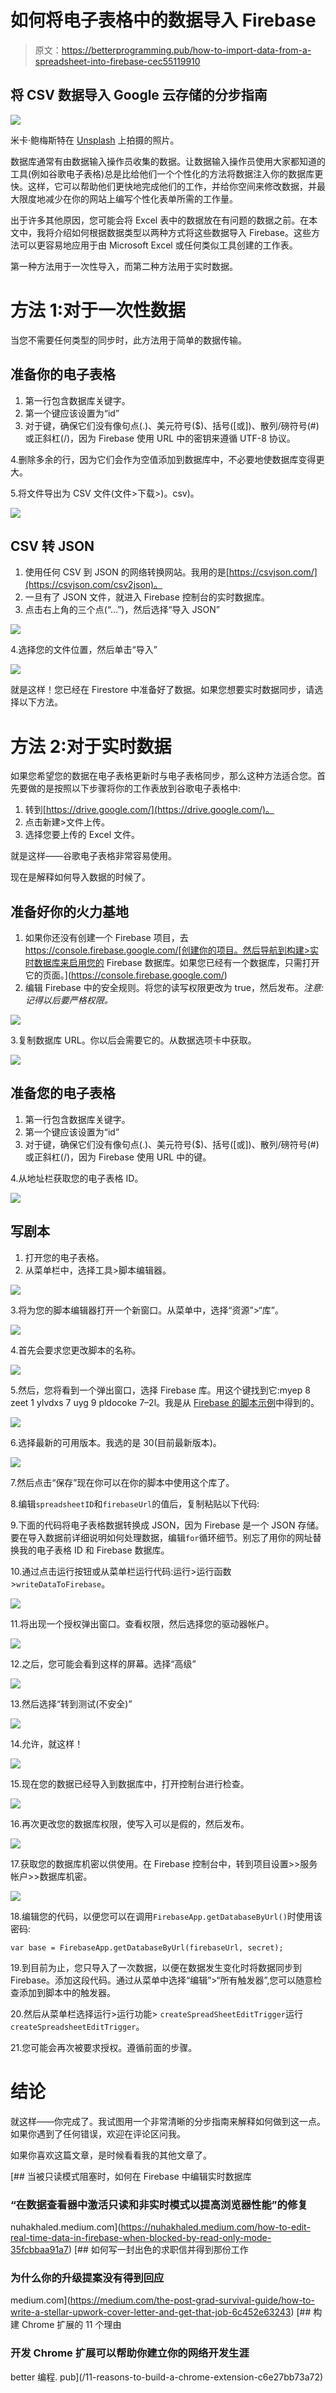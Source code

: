 # 如何将电子表格中的数据导入 Firebase

> 原文：<https://betterprogramming.pub/how-to-import-data-from-a-spreadsheet-into-firebase-cec55119910>

## 将 CSV 数据导入 Google 云存储的分步指南

![](img/19d76a225ae48ccab5cffa8793e113d3.png)

米卡·鲍梅斯特在 [Unsplash](https://unsplash.com?utm_source=medium&utm_medium=referral) 上拍摄的照片。

数据库通常有由数据输入操作员收集的数据。让数据输入操作员使用大家都知道的工具(例如谷歌电子表格)总是比给他们一个个性化的方法将数据注入你的数据库更快。这样，它可以帮助他们更快地完成他们的工作，并给你空间来修改数据，并最大限度地减少在你的网站上编写个性化表单所需的工作量。

出于许多其他原因，您可能会将 Excel 表中的数据放在有问题的数据之前。在本文中，我将介绍如何根据数据类型以两种方式将这些数据导入 Firebase。这些方法可以更容易地应用于由 Microsoft Excel 或任何类似工具创建的工作表。

第一种方法用于一次性导入，而第二种方法用于实时数据。

# 方法 1:对于一次性数据

当您不需要任何类型的同步时，此方法用于简单的数据传输。

## **准备你的电子表格**

1.  第一行包含数据库关键字。
2.  第一个键应该设置为“id”
3.  对于键，确保它们没有像句点(.)、美元符号($)、括号([或])、散列/磅符号(#)或正斜杠(/)，因为 Firebase 使用 URL 中的密钥来遵循 UTF-8 协议。

4.删除多余的行，因为它们会作为空值添加到数据库中，不必要地使数据库变得更大。

5.将文件导出为 CSV 文件(文件>下载>)。csv)。

![](img/16d7f33978c3092ed5c648eeaf5461e8.png)

## **CSV 转 JSON**

1.  使用任何 CSV 到 JSON 的网络转换网站。我用的是[https://csvjson.com/](https://csvjson.com/csv2json)。
2.  一旦有了 JSON 文件，就进入 Firebase 控制台的实时数据库。
3.  点击右上角的三个点(“…”)，然后选择“导入 JSON”

![](img/a02d3e996897cea53b47bf7976cbb014.png)

4.选择您的文件位置，然后单击“导入”

![](img/e0e0fc095d23b4e3e87d31fbb34b6e7a.png)

就是这样！您已经在 Firestore 中准备好了数据。如果您想要实时数据同步，请选择以下方法。

# 方法 2:对于实时数据

如果您希望您的数据在电子表格更新时与电子表格同步，那么这种方法适合您。首先要做的是按照以下步骤将你的工作表放到谷歌电子表格中:

1.  转到[https://drive.google.com/](https://drive.google.com/)。
2.  点击新建>文件上传。
3.  选择您要上传的 Excel 文件。

就是这样——谷歌电子表格非常容易使用。

现在是解释如何导入数据的时候了。

## **准备好你的火力基地**

1.  如果你还没有创建一个 Firebase 项目，去 https://console.firebase.google.com/[创建你的项目。然后导航到构建>实时数据库来启用您的 Firebase 数据库。如果您已经有一个数据库，只需打开它的页面。](https://console.firebase.google.com/)
2.  编辑 Firebase 中的安全规则。将您的读写权限更改为 true，然后发布。*注意:记得以后要严格权限。*

![](img/efb71ba4192d9c3a4ce853e72e621c62.png)

3.复制数据库 URL。你以后会需要它的。从数据选项卡中获取。

![](img/e94ed4222366bf56c7285a70e1ca6140.png)

## **准备您的电子表格**

1.  第一行包含数据库关键字。
2.  第一个键应该设置为“id”
3.  对于键，确保它们没有像句点(.)、美元符号($)、括号([或])、散列/磅符号(#)或正斜杠(/)，因为 Firebase 使用 URL 中的键。

4.从地址栏获取您的电子表格 ID。

![](img/6178c8d15fe7d1376da8a74efc4e71bc.png)

## **写剧本**

1.  打开您的电子表格。
2.  从菜单栏中，选择工具>脚本编辑器。

![](img/b26c4e44e27f69c9175d5a7db411d006.png)

3.将为您的脚本编辑器打开一个新窗口。从菜单中，选择“资源”>“库”。

![](img/b91d0e69c1a69f64ad6fc037ad7e624b.png)

4.首先会要求您更改脚本的名称。

![](img/ed58e9af2fac980adbf3d9a42c972bf9.png)

5.然后，您将看到一个弹出窗口，选择 Firebase 库。用这个键找到它:myep 8 zeet 1 ylvdxs 7 uyg 9 pldocoke 7–2l。我是从 [Firebase 的脚本示例](https://sites.google.com/site/scriptsexamples/new-connectors-to-google-services/firebase)中得到的。

![](img/11b90305eabed1d86831d18342638107.png)

6.选择最新的可用版本。我选的是 30(目前最新版本)。

![](img/fff94b0a79149cfb684cf03279e23725.png)

7.然后点击“保存”现在你可以在你的脚本中使用这个库了。

8.编辑`spreadsheetID`和`firebaseUrl`的值后，复制粘贴以下代码:

9.下面的代码将电子表格数据转换成 JSON，因为 Firebase 是一个 JSON 存储。要在导入数据前详细说明如何处理数据，编辑`for`循环细节。别忘了用你的网址替换我的电子表格 ID 和 Firebase 数据库。

10.通过点击运行按钮或从菜单栏运行代码:运行>运行函数>`writeDataToFirebase`。

![](img/0fb480c46122d594d71093849a1ec67f.png)

11.将出现一个授权弹出窗口。查看权限，然后选择您的驱动器帐户。

![](img/4d1e8300fc1d0caed350cca1eee029e4.png)

12.之后，您可能会看到这样的屏幕。选择“高级”

![](img/b85ad1540e960949662ecc3b59028d1c.png)

13.然后选择“转到测试(不安全)”

![](img/09f7bc035e74e09effc7f93518df937f.png)

14.允许，就这样！

![](img/72821d0dc3ccec9d037e66911efbbec4.png)

15.现在您的数据已经导入到数据库中，打开控制台进行检查。

![](img/71cf28e768c595668306c07b4d1b307a.png)

16.再次更改您的数据库权限，使写入可以是假的，然后发布。

![](img/4ef1962d278b30d3ba5cd3968db85bc5.png)

17.获取您的数据库机密以供使用。在 Firebase 控制台中，转到项目设置>>服务帐户>>数据库机密。

![](img/a2a4a86a218ca7efa6ec5e12805faea9.png)

18.编辑您的代码，以便您可以在调用`FirebaseApp.getDatabaseByUrl()`时使用该密码:

```
var base = FirebaseApp.getDatabaseByUrl(firebaseUrl, secret);
```

19.到目前为止，您只导入了一次数据，以便在数据发生变化时将数据同步到 Firebase。添加这段代码。通过从菜单中选择“编辑”>“所有触发器”,您可以随意检查添加到脚本中的触发器。

20.然后从菜单栏选择运行>运行功能> `createSpreadSheetEditTrigger`运行`createSpreadsheetEditTrigger`。

21.您可能会再次被要求授权。遵循前面的步骤。

# 结论

就这样——你完成了。我试图用一个非常清晰的分步指南来解释如何做到这一点。如果你遇到了任何错误，欢迎在评论区问我。

如果你喜欢这篇文章，是时候看看我的其他文章了。

[](https://nuhakhaled.medium.com/how-to-edit-real-time-data-in-firebase-when-blocked-by-read-only-mode-35fcbbaa91a7) [## 当被只读模式阻塞时，如何在 Firebase 中编辑实时数据库

### “在数据查看器中激活只读和非实时模式以提高浏览器性能”的修复

nuhakhaled.medium.com](https://nuhakhaled.medium.com/how-to-edit-real-time-data-in-firebase-when-blocked-by-read-only-mode-35fcbbaa91a7) [](https://medium.com/the-post-grad-survival-guide/how-to-write-a-stellar-upwork-cover-letter-and-get-that-job-6c452e63243) [## 如何写一封出色的求职信并得到那份工作

### 为什么你的升级提案没有得到回应

medium.com](https://medium.com/the-post-grad-survival-guide/how-to-write-a-stellar-upwork-cover-letter-and-get-that-job-6c452e63243) [](/11-reasons-to-build-a-chrome-extension-c6e27bb73a72) [## 构建 Chrome 扩展的 11 个理由

### 开发 Chrome 扩展可以帮助你建立你的网络开发生涯

better 编程. pub](/11-reasons-to-build-a-chrome-extension-c6e27bb73a72)